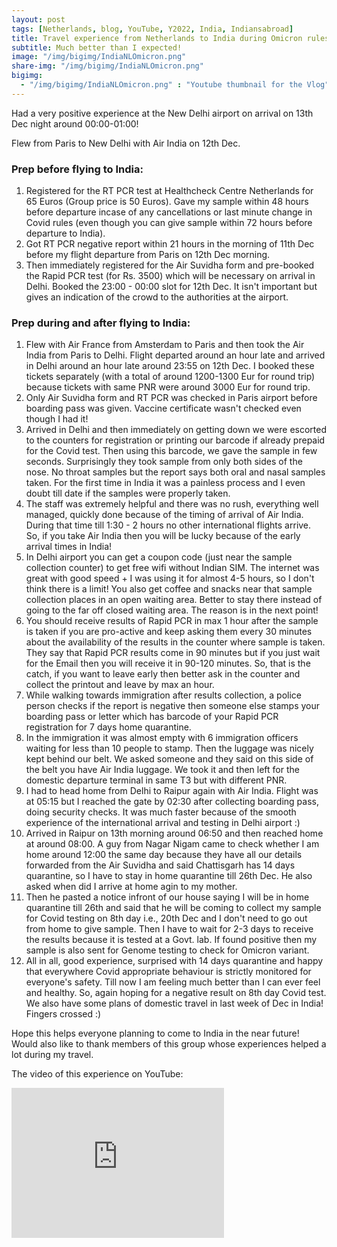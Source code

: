 ```yaml
---
layout: post
tags: [Netherlands, blog, YouTube, Y2022, India, Indiansabroad]
title: Travel experience from Netherlands to India during Omicron rules
subtitle: Much better than I expected!
image: "/img/bigimg/IndiaNLOmicron.png"
share-img: "/img/bigimg/IndiaNLOmicron.png"
bigimg:
  - "/img/bigimg/IndiaNLOmicron.png" : "Youtube thumbnail for the Vlog"
---
```


<script async src="https://pagead2.googlesyndication.com/pagead/js/adsbygoogle.js?client=ca-pub-2991996466677058"
     crossorigin="anonymous"></script>

Had a very positive experience at the New Delhi airport on arrival on 13th Dec night around 00:00-01:00! 

Flew from Paris to New Delhi with Air India on 12th Dec. 

### Prep before flying to India:
1. Registered for the RT PCR test at Healthcheck Centre Netherlands for 65 Euros (Group price is 50 Euros). Gave my sample within 48 hours before departure incase of any cancellations or last minute change in Covid rules (even though you can give sample within 72 hours before departure to India).
2. Got RT PCR negative report within 21 hours in the morning of 11th Dec before my flight departure from Paris on 12th Dec morning. 
3. Then immediately registered for the Air Suvidha form and pre-booked the Rapid PCR test (for Rs. 3500) which will be necessary on arrival in Delhi. Booked the 23:00 - 00:00 slot for 12th Dec. It isn't important but gives an indication of the crowd to the authorities at the airport. 

### Prep during and after flying to India:
1. Flew with Air France from Amsterdam to Paris and then took the Air India from Paris to Delhi. Flight departed around an hour late and arrived in Delhi around an hour late around 23:55 on 12th Dec. I booked these tickets separately (with a total of around 1200-1300 Eur for round trip) because tickets with same PNR were around 3000 Eur for round trip.
2. Only Air Suvidha form and RT PCR was checked in Paris airport before boarding pass was given. Vaccine certificate wasn't checked even though I had it!
3. Arrived in Delhi and then immediately on getting down we were escorted to the counters for registration or printing our barcode if already prepaid for the Covid test. Then using this barcode, we gave the sample in few seconds. Surprisingly they took sample from only both sides of the nose. No throat samples but the report says both oral and nasal samples taken. For the first time in India it was a painless process and I even doubt till date if the samples were properly taken.
4. The staff was extremely helpful and there was no rush, everything well managed, quickly done because of the timing of arrival of Air India. During that time till 1:30 - 2 hours no other international flights arrive. So, if you take Air India then you will be lucky because of the early arrival times in India!
5. In Delhi airport you can get a coupon code (just near the sample collection counter) to get free wifi without Indian SIM. The internet was great with good speed + I was using it for almost 4-5 hours, so I don't think there is a limit! You also get coffee and snacks near that sample collection places in an open waiting area. Better to stay there instead of going to the far off closed waiting area. The reason is in the next point!
6. You should receive results of Rapid PCR in max 1 hour after the sample is taken if you are pro-active and keep asking them every 30 minutes about the availability of the results in the counter where sample is taken. They say that Rapid PCR results come in 90 minutes but if you just wait for the Email then you will receive it in 90-120 minutes. So, that is the catch, if you want to leave early then better ask in the counter and collect the printout and leave by max an hour. 
7. While walking towards immigration after results collection, a police person checks if the report is negative then someone else stamps your boarding pass or letter which has barcode of your Rapid PCR registration for 7 days home quarantine.
8. In the immigration it was almost empty with 6 immigration officers waiting for less than 10 people to stamp. Then the luggage was nicely kept behind our belt. We asked someone and they said on this side of the belt you have Air India luggage. We took it and then left for the domestic departure terminal in same T3 but with different PNR.
9. I had to head home from Delhi to Raipur again with Air India. Flight was at 05:15 but I reached the gate by 02:30 after collecting boarding pass, doing security checks. It was much faster because of the smooth experience of the international arrival and testing in Delhi airport :) 
10. Arrived in Raipur on 13th morning around 06:50 and then reached home at around 08:00. A guy from Nagar Nigam came to check whether I am home around 12:00 the same day because they have all our details forwarded from the Air Suvidha and said Chattisgarh has 14 days quarantine, so I have to stay in home quarantine till 26th Dec. He also asked when did I arrive at home agin to my mother. 
11. Then he pasted a notice infront of our house saying I will be in home quarantine till 26th and said that he will be coming to collect my sample for Covid testing on 8th day i.e., 20th Dec and I don't need to go out from home to give sample. Then I have to wait for 2-3 days to receive the results because it is tested at a Govt. lab. If found positive then my sample is also sent for Genome testing to check for Omicron variant.
12. All in all, good experience, surprised with 14 days quarantine and happy that everywhere Covid appropriate behaviour is strictly monitored for everyone's safety. Till now I am feeling much better than I can ever feel and healthy. So, again hoping for a negative result on 8th day Covid test. We also have some plans of domestic travel in last week of Dec in India! Fingers crossed :)

Hope this helps everyone planning to come to India in the near future! 
Would also like to thank members of this group whose experiences helped a lot during my travel.

The video of this experience on YouTube:

<iframe width="340" height="240" src="https://www.youtube.com/embed/v8Yi53nsLqM" title="YouTube video player" frameborder="0" allow="accelerometer; autoplay; clipboard-write; encrypted-media; gyroscope; picture-in-picture" allowfullscreen></iframe>

